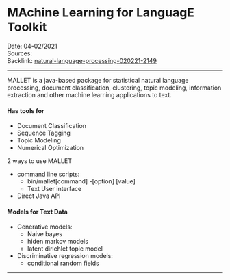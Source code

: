 # MAchine Learning for LanguagE Toolkit
Date: 04-02/2021  
Sources:  
Backlink: [natural-language-processing-020221-2149](natural-language-processing-020221-2149.md)  

---
MALLET is a java-based package for statistical natural language processing, 
document classification, clustering, topic modeling, information extraction 
and other machine learning applications to text.

#### Has tools for
- Document Classification
- Sequence Tagging
- Topic Modeling
- Numerical Optimization


2 ways to use MALLET
- command line scripts:
    - bin/mallet[command] -[option] [value]
    - Text User interface 
- Direct Java API

#### Models for Text Data
- Generative models:
    - Naive bayes
    - hiden markov models
    - latent dirichlet topic model
- Discriminative regression models:
    - conditional random fields

----

